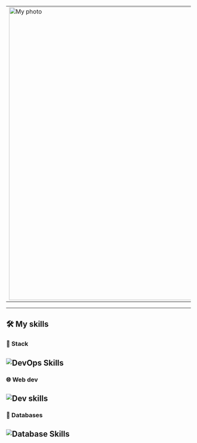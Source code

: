 <div align="center">
  <table>
    <tr>
      <td>
        <img src="./assets/profile_image.png" alt="My photo" width="800px"/>
      </td>
      <td width="500px">
        <h1>Hi! I'm Nikolai</h1>
        <h2>DevOps engineer👨🏻‍💻</h2>
        <p>🌍 Based in Moscow, Russia</p>
        <p>🎮 Lover of automation, coffee, and clean code</p>
        <p>🌐 I also enjoy web development</p>
        <br/>
        Email: <a href="mailto:n.vdovin.work@gmail.com">n.vdovin.work@gmail.com</a>
      </td>
    </tr>
  </table>
</div>

---

## 🛠️ My skills
### 🐳 Stack
![DevOps Skills](https://skillicons.dev/icons?i=nginx,docker,linux,git,ansible,grafana,prometheus,bash,gitlab,neovim)
---
### 🌐 Web dev
![Dev skills](https://skillicons.dev/icons?i=html,scss,typescript,react,nestjs,python)
---
### 💾 Databases
![Database Skills](https://skillicons.dev/icons?i=postgresql,mysql,mongodb)
---
</div>
